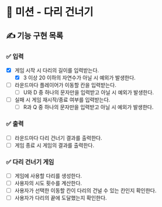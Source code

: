 # 🚀 미션 - 다리 건너기

## ✍ 기능 구현 목록

### ✅ 입력
- [x] 게임 시작 시 다리의 길이를 입력받는다.
    - [x] 3 이상 20 이하의 자연수가 아닐 시 예외가 발생한다.
- [ ] 라운드마다 플레이어가 이동할 칸을 입력받는다.
    - [ ] U와 D 중 하나의 문자만을 입력받고 아닐 시 예외가 발생한다.
- [ ] 실패 시 게임 재시작/종료 여부를 입력받는다.
    - [ ] R과 Q 중 하나의 문자만을 입력받고 아닐 시 예외가 발생한다.

### ✅ 출력
- [ ] 라운드마다 다리 건너기 결과를 출력한다.
- [ ] 게임 종료 시 게임의 결과를 출력한다.

### ✅ 다리 건너기 게임
- [ ] 게임에 사용할 다리를 생성한다.
- [ ] 사용자의 시도 횟수를 계산한다.
- [ ] 사용자가 선택한 이동할 칸이 다리의 건널 수 있는 칸인지 확인한다.
- [ ] 사용자가 다리의 끝에 도달했는지 확인한다.
